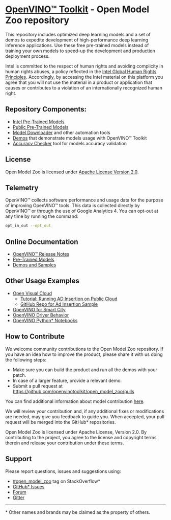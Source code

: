 # [OpenVINO™ Toolkit](https://docs.openvino.ai/2023.0/index.html) - Open Model Zoo repository
This repository includes optimized deep learning models and a set of demos to expedite development of high-performance deep learning inference applications. Use these free pre-trained models instead of training your own models to speed-up the development and production deployment process.

Intel is committed to the respect of human rights and avoiding complicity in human rights abuses, a policy reflected in the [Intel Global Human Rights Principles](https://www.intel.com/content/www/us/en/policy/policy-human-rights.html). Accordingly, by accessing the Intel material on this platform you agree that you will not use the material in a product or application that causes or contributes to a violation of an internationally recognized human right.

## Repository Components:
* [Intel Pre-Trained Models](models/intel/index.md)
* [Public Pre-Trained Models](models/public/index.md)
* [Model Downloader](tools/model_tools/README.md) and other automation tools
* [Demos](demos/README.md) that demonstrate models usage with OpenVINO™ Toolkit
* [Accuracy Checker](tools/accuracy_checker/README.md) tool for models accuracy validation

## License
Open Model Zoo is licensed under [Apache License Version 2.0](LICENSE).

## Telemetry
OpenVINO™ collects software performance and usage data for the purpose of improving OpenVINO™ tools. This data is collected directly by OpenVINO™ or through the use of Google Analytics 4.
You can opt-out at any time by running the command:

``` bash
opt_in_out --opt_out
```

## Online Documentation
* [OpenVINO™ Release Notes](https://software.intel.com/en-us/articles/OpenVINO-RelNotes)
* [Pre-Trained Models](https://docs.openvino.ai/2023.0/model_zoo.html)
* [Demos and Samples](https://docs.openvino.ai/2023.0/omz_demos.html)

## Other Usage Examples
* [Open Visual Cloud](https://www.intel.com/content/www/us/en/developer/articles/technical/open-visual-cloud.html)
  * [Tutorial: Running AD Insertion on Public Cloud](https://github.com/OpenVisualCloud/Ad-Insertion-Sample/wiki/Tutorial:-Running-AD-Insertion-on-Public-Cloud)
  * [GitHub Repo for Ad Insertion Sample](https://github.com/OpenVisualCloud/Ad-Insertion-Sample)
* [OpenVINO for Smart City](https://github.com/incluit/OpenVino-For-SmartCity)
* [OpenVINO Driver Behavior](https://github.com/incluit/OpenVino-Driver-Behaviour)
* [OpenVINO Python\* Notebooks](https://github.com/openvinotoolkit/openvino_notebooks/blob/main/README.md)

## How to Contribute
We welcome community contributions to the Open Model Zoo repository. If you have an idea how to improve the product, please share it with us doing the following steps:

* Make sure you can build the product and run all the demos with your patch.
* In case of a larger feature, provide a relevant demo.
* Submit a pull request at https://github.com/openvinotoolkit/open_model_zoo/pulls

You can find additional information about model contribution [here](CONTRIBUTING.md).

We will review your contribution and, if any additional fixes or modifications are needed, may give you feedback to guide you. When accepted, your pull request will be merged into the GitHub* repositories.

Open Model Zoo is licensed under Apache License, Version 2.0. By contributing to the project, you agree to the license and copyright terms therein and release your contribution under these terms.

## Support
Please report questions, issues and suggestions using:
* [\#open_model_zoo](https://stackoverflow.com/search?q=%23open_model_zoo) tag on StackOverflow*
* [GitHub* Issues](https://github.com/openvinotoolkit/open_model_zoo/issues)
* [Forum](https://community.intel.com/t5/Intel-Distribution-of-OpenVINO/bd-p/distribution-openvino-toolkit)
* [Gitter](https://gitter.im/open_model_zoo/community)

---
\* Other names and brands may be claimed as the property of others.
